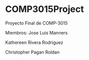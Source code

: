 # COMP3015Project

Proyecto Final de COMP-3015

Miembros:
Jose Luis Manners

Kathereen Rivera Rodriguez

Christopher Pagan Roldan

